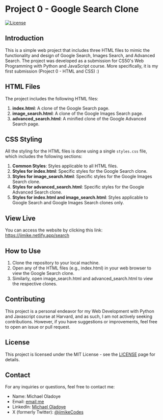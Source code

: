 # Project 0 - Google Search Clone

[![License](https://img.shields.io/badge/license-MIT-blue.svg)](LICENSE)

## Introduction

This is a simple web project that includes three HTML files to mimic the functionality and design of Google Search, Images Search, and Advanced Search. The project was developed as a submission for CS50's Web Programming with Python and JavaScript course. More specifically, it is my first submission (Project 0 - HTML and CSS) :)

## HTML Files

The project includes the following HTML files:

1. **index.html**: A clone of the Google Search page.
2. **image_search.html**: A clone of the Google Images Search page.
3. **advanced_search.html**: A minified clone of the Google Advanced Search page.

## CSS Styling

All the styling for the HTML files is done using a single `styles.css` file, which includes the following sections:

1. **Common Styles**: Styles applicable to all HTML files.
2. **Styles for index.html**: Specific styles for the Google Search clone.
3. **Styles for image_search.html**: Specific styles for the Google Images Search clone.
4. **Styles for advanced_search.html**: Specific styles for the Google Advanced Search clone.
5. **Styles for index.html and image_search.html**: Styles applicable to Google Search and Google Images Search clones only.

## View Live

You can access the website by clicking this link: https://jimike.netlify.app/search

## How to Use

1. Clone the repository to your local machine.
2. Open any of the HTML files (e.g., index.html) in your web browser to view the Google Search clone.
3. Similarly, open image_search.html and advanced_search.html to view the respective clones.

## Contributing

This project is a personal endeavor for my Web Development with Python and Javascript course at Harvard, and as such, I am not actively seeking contributions. However, if you have suggestions or improvements, feel free to open an issue or pull request.

## License
This project is licensed under the MIT License - see the [LICENSE](https://mit-license.org/) page for details.

## Contact

For any inquiries or questions, feel free to contact me:

- Name: Michael Oladoye
- Email: [email me](mailto:oladoyemike@gmail.com)
- LinkedIn: [Michael Oladoye](https://www.linkedin.com/in/jimike/)
- X (formerly Twitter): [@jimikeCodes](https://twitter.com/jimikeCodes)
